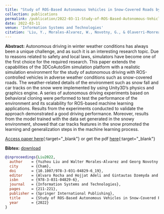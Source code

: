 ```yaml
---
title: "Study of ROS-Based Autonomous Vehicles in Snow-Covered Roads by Means of Behavioral Cloning Using 3DCoAutoSim"
collection: publications
permalink: /publication/2022-03-11-Study-of-ROS-Based-Autonomous-Vehicles-in-Snow-Covered-Roads-by-Means-of-Behavioral-Cloning-Using-3DCoAutoSim
date: 2022-03-11
venue: 'Information Systems and Technologies'
citation: 'Liu, Y., Morales-Alvarez, W., Novotny, G., & Olaverri-Monreal, C. (2022). Study of ROS-Based Autonomous Vehicles in Snow-Covered Roads by Means of Behavioral Cloning Using 3DCoAutoSim. In A. Rocha, H. Adeli, G. Dzemyda, & F. Moreira (Eds.), Information Systems and Technologies (pp. 211–221). Springer International Publishing. https://doi.org/10.1007/978-3-031-04829-6_19'
---
```


__Abstract:__ Autonomous driving in winter weather conditions has always been a unique challenge, and as such it is an interesting research topic. Due to reasons related to safety and local laws, simulators have become one of the first choice for the required research. This paper extends the capabilities of the 3DCoAutoSim simulation platform with a realistic simulation environment for the study of autonomous driving with ROS-controlled vehicles in adverse weather conditions such as snow-covered roads. The weather-related details of the environment such as snow fall and car tracks on the snow were implemented by using Unity3D’s physics and graphics engine. A series of autonomous driving experiments based on behavioral cloning were performed to test the performance of the environment and its scalability for ROS-based machine learning applications. Results from the experiments conducted to validate the approach demonstrated a good driving performance. Moreover, results from the model trained with the data set generated in the snowy environment, showed that car tracks features in the snow promoted the learning and generalization steps in the machine learning process.

[Access paper here](https://www.jku.at/fileadmin/gruppen/344/Publications/Study_of_ROS-Based_Autonomous_Vehicles_in_Snow-Covered_Roads_by_Means_of_Behavioral_Cloning_Using_3DCoAutoSim.pdf){:target="_blank"} or get the pdf [here](https://novog93.github.io/files/paper/Study_of_ROS-Based_Autonomous_Vehicles_in_Snow-Covered_Roads_by_Means_of_Behavioral_Cloning_Using_3DCoAutoSim.pdf){:target="_blank"}


__Bibtex:__ [download](https://novog93.github.io/files/bib/Liu2022.bib)

```bibtex
@inproceedings{Liu2022,
  author    = {Yuzhou Liu and Walter Morales-Alvarez and Georg Novotny and Cristina Olaverri-Monreal},
  city      = {Cham},
  doi       = {10.1007/978-3-031-04829-6_19},
  editor    = {Alvaro Rocha and Hojjat Adeli and Gintautas Dzemyda and Fernando Moreira},
  isbn      = {978-3-031-04829-6},
  journal   = {Information Systems and Technologies},
  pages     = {211-221},
  publisher = {Springer International Publishing},
  title     = {Study of ROS-Based Autonomous Vehicles in Snow-Covered Roads by Means of Behavioral Cloning Using 3DCoAutoSim},
  year      = {2022}
}
```
